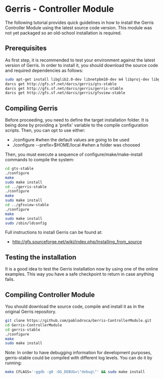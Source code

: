 # Gerris - Controller Module

The following tutorial provides quick guidelines in how to install the Gerris Controller Module using the latest source code version. This module was not yet packaged so an old-school installation is required.

## Prerequisites

As first step, it is recommended to test your environment against the latest version of Gerris. In order to install it, you should download the source code and required dependencies as follows:
```bash
sudo apt-get install libglib2.0-dev libnetpbm10-dev m4 libproj-dev libgsl0-dev libnetcdf-dev libode-dev libfftw3-dev libhypre-dev libgtkglext1-dev libstartup-notification0-dev ffmpeg
darcs get http://gfs.sf.net/darcs/gerris/gts-stable
darcs get http://gfs.sf.net/darcs/gerris/gerris-stable
darcs get http://gfs.sf.net/darcs/gerris/gfsview-stable
```

## Compiling Gerris

Before proceeding, you need to define the target installation folder. It is being done by providing a 'prefix' variable to the compile configuration scripts. Then, you can opt to use either:
- ./configure  #when the default values are going to be used
- ./configure --prefix=$HOME/local  #when a folder was choosed

Then, you must execute a sequence of configure/make/make-install commands to compile the system:
```bash
cd gts-stable
./configure
make
sudo make install
cd ../gerris-stable
./configure
make
sudo make install
cd ../gfsview-stable
./configure
make
sudo make install
sudo /sbin/ldconfig
```
Full instructions to install Gerris can be found at:
 - http://gfs.sourceforge.net/wiki/index.php/Installing_from_source

## Testing the installation

It is a good idea to test the Gerris installation now by using one of the online examples. This way you have a safe checkpoint to return in case anything fails.

## Compiling Controller Module

You should download the source code, compile and install it as in the original Gerris repository.

```bash
git clone https://github.com/pablodroca/Gerris-ControllerModule.git
cd Gerris-ControllerModule
cd gerris-stable
./configure
make
sudo make install
```

Note:
In order to have debugging information for development purposes, gerris-stable could be compiled with different log levels. You can do it by running:
```bash
make CFLAGS='-ggdb -g0 -DG_DEBUG=\"debug\"' && sudo make install
```

